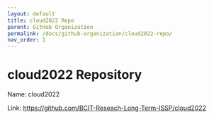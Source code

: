 ```yaml
---
layout: default
title: cloud2022 Repo
parent: GitHub Organization
permalink: /docs/github-organization/cloud2022-repo/
nav_order: 1
---
```


# cloud2022 Repository

Name: cloud2022

Link: <a href="https://github.com/BCIT-Reseach-Long-Term-ISSP/cloud2022">https://github.com/BCIT-Reseach-Long-Term-ISSP/cloud2022</a>
